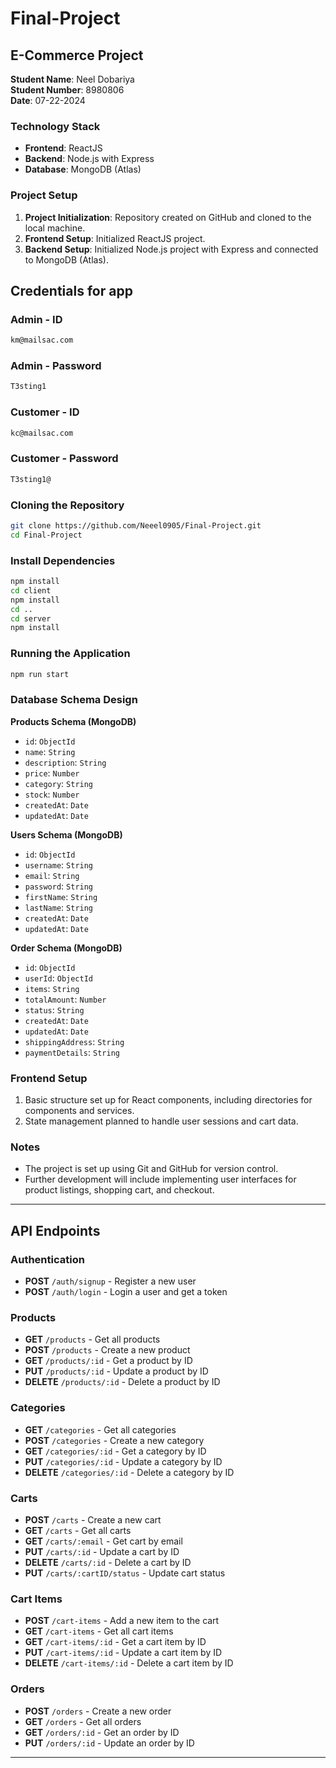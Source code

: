 # Final-Project

## E-Commerce Project

**Student Name**: Neel Dobariya  
**Student Number**: 8980806  
**Date**: 07-22-2024

### Technology Stack

- **Frontend**: ReactJS
- **Backend**: Node.js with Express
- **Database**: MongoDB (Atlas)

### Project Setup

1. **Project Initialization**: Repository created on GitHub and cloned to the local machine.
2. **Frontend Setup**: Initialized ReactJS project.
3. **Backend Setup**: Initialized Node.js project with Express and connected to MongoDB (Atlas).

## Credentials for app
### Admin - ID
```bash
km@mailsac.com
```
### Admin - Password
```bash
T3sting1
```

### Customer - ID
```bash
kc@mailsac.com
```
### Customer - Password
```bash
T3sting1@
```

### Cloning the Repository

```bash
git clone https://github.com/Neeel0905/Final-Project.git
cd Final-Project
```
### Install Dependencies
```bash
npm install
cd client
npm install
cd ..
cd server
npm install
```

### Running the Application
```bash 
npm run start
```

### Database Schema Design

**Products Schema (MongoDB)**

- `id`: `ObjectId`
- `name`: `String`
- `description`: `String`
- `price`: `Number`
- `category`: `String`
- `stock`: `Number`
- `createdAt`: `Date`
- `updatedAt`: `Date`

**Users Schema (MongoDB)**

- `id`: `ObjectId`
- `username`: `String`
- `email`: `String`
- `password`: `String`
- `firstName`: `String`
- `lastName`: `String`
- `createdAt`: `Date`
- `updatedAt`: `Date`

**Order Schema (MongoDB)**

- `id`: `ObjectId`
- `userId`: `ObjectId`
- `items`: `String`
- `totalAmount`: `Number`
- `status`: `String`
- `createdAt`: `Date`
- `updatedAt`: `Date`
- `shippingAddress`: `String`
- `paymentDetails`: `String`

### Frontend Setup

1. Basic structure set up for React components, including directories for components and services.
2. State management planned to handle user sessions and cart data.

### Notes

- The project is set up using Git and GitHub for version control.
- Further development will include implementing user interfaces for product listings, shopping cart, and checkout.

---

## API Endpoints

### Authentication
- **POST** `/auth/signup` - Register a new user
- **POST** `/auth/login` - Login a user and get a token

### Products
- **GET** `/products` - Get all products
- **POST** `/products` - Create a new product
- **GET** `/products/:id` - Get a product by ID
- **PUT** `/products/:id` - Update a product by ID
- **DELETE** `/products/:id` - Delete a product by ID

### Categories
- **GET** `/categories` - Get all categories
- **POST** `/categories` - Create a new category
- **GET** `/categories/:id` - Get a category by ID
- **PUT** `/categories/:id` - Update a category by ID
- **DELETE** `/categories/:id` - Delete a category by ID

### Carts
- **POST** `/carts` - Create a new cart
- **GET** `/carts` - Get all carts
- **GET** `/carts/:email` - Get cart by email
- **PUT** `/carts/:id` - Update a cart by ID
- **DELETE** `/carts/:id` - Delete a cart by ID
- **PUT** `/carts/:cartID/status` - Update cart status

### Cart Items
- **POST** `/cart-items` - Add a new item to the cart
- **GET** `/cart-items` - Get all cart items
- **GET** `/cart-items/:id` - Get a cart item by ID
- **PUT** `/cart-items/:id` - Update a cart item by ID
- **DELETE** `/cart-items/:id` - Delete a cart item by ID

### Orders
- **POST** `/orders` - Create a new order
- **GET** `/orders` - Get all orders
- **GET** `/orders/:id` - Get an order by ID
- **PUT** `/orders/:id` - Update an order by ID

---